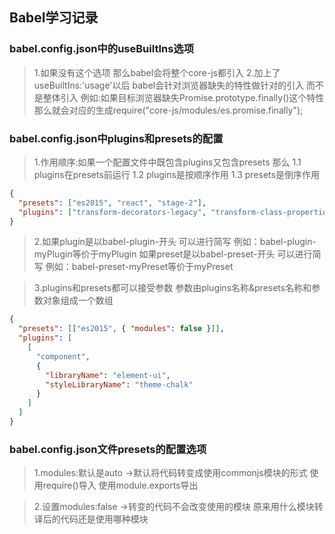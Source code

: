 ## Babel学习记录

### babel.config.json中的useBuiltIns选项
>1.如果没有这个选项 那么babel会将整个core-js都引入 
>2.加上了useBuiltIns:'usage'以后 babel会针对浏览器缺失的特性做针对的引入  而不是整体引入
    例如:如果目标浏览器缺失Promise.prototype.finally()这个特性 那么就会对应的生成require("core-js/modules/es.promise.finally"); 

### babel.config.json中plugins和presets的配置
>1.作用顺序:如果一个配置文件中既包含plugins又包含presets 那么
    1.1 plugins在presets前运行
    1.2 plugins是按顺序作用
    1.3 presets是倒序作用
```JSON
{
  "presets": ["es2015", "react", "stage-2"],
  "plugins": ["transform-decorators-legacy", "transform-class-properties"]
}
```

>2.如果plugin是以babel-plugin-开头 可以进行简写 例如：babel-plugin-myPlugin等价于myPlugin
   如果preset是以babel-preset-开头 可以进行简写 例如：babel-preset-myPreset等价于myPreset

>3.plugins和presets都可以接受参数 参数由plugins名称&presets名称和参数对象组成一个数组
```json
{
  "presets": [["es2015", { "modules": false }]],
  "plugins": [
    [
      "component",
      {
        "libraryName": "element-ui",
        "styleLibraryName": "theme-chalk"
      }
    ]
  ]
}
```

### babel.config.json文件presets的配置选项
>1.modules:默认是auto ->默认将代码转变成使用commonjs模块的形式  使用require()导入 使用module.exports导出

>2.设置modules:false ->转变的代码不会改变使用的模块 原来用什么模块转译后的代码还是使用哪种模块




